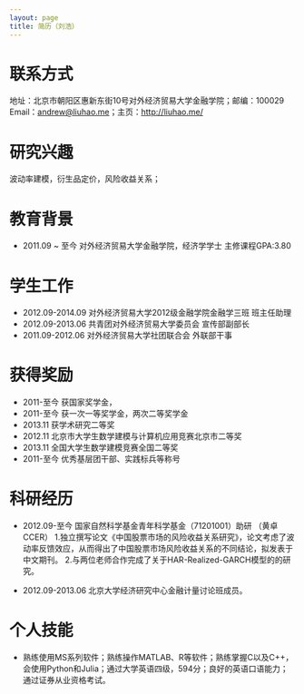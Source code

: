 ```yaml
---
layout: page
title: 简历（刘浩）
---
```


# 联系方式

地址：北京市朝阳区惠新东街10号对外经济贸易大学金融学院；邮编：100029  
Email：andrew@liuhao.me；主页：<http://liuhao.me/>

# 研究兴趣

波动率建模，衍生品定价，风险收益关系；

# 教育背景

- 2011.09 ~ 至今 对外经济贸易大学金融学院，经济学学士  主修课程GPA:3.80

# 学生工作
- 2012.09-2014.09 对外经济贸易大学2012级金融学院金融学三班            班主任助理
- 2012.09-2013.06 共青团对外经济贸易大学委员会                        宣传部副部长
- 2011.09-2012.06	对外经济贸易大学社团联合会                          外联部干事





# 获得奖励

- 2011-至今	获国家奖学金，
- 2011-至今 获一次一等奖学金，两次二等奖学金
- 2013.11              获学术研究二等奖
- 2012.11	北京市大学生数学建模与计算机应用竞赛北京市二等奖
- 2013.11	全国大学生数学建模竞赛全国二等奖
- 2011-至今 优秀基层团干部、实践标兵等称号

# 科研经历	
- 2012.09-至今         国家自然科学基金青年科学基金（71201001）助研 （黄卓 CCER）
                       1.独立撰写论文《中国股票市场的风险收益关系研究》，论文考虑了波动率反馈效应，从而得出了中国股票市场风险收益关系的不同结论，拟发表于中文期刊。
                       2.与两位老师合作完成了关于HAR-Realized-GARCH模型的的研究。

- 2012.09-2013.06 	北京大学经济研究中心金融计量讨论班成员。



# 个人技能

- 熟练使用MS系列软件；熟练操作MATLAB、R等软件；熟练掌握C以及C++，会使用Python和Julia；通过大学英语四级，594分；良好的英语口语能力；通过证券从业资格考试。
